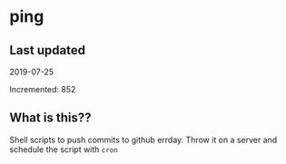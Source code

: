 # ping

## Last updated
2019-07-25

Incremented: 852

## What is this??
Shell scripts to push commits to github errday. Throw it on a server and schedule the script with `cron`
